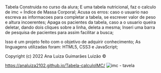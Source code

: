  Tabela Construida no curso da alura; 
 E uma tabela nutricional, faz o calculo de imc =   Índice de Massa Corporal;
 Acusa os erros: caso o usuario nao escreva as informacoes para completar a tabela, se escrever valor de peso e altura incoerentes;
 Apaga os pacientes da tabela, caso a o usuario queira deletar, dando dois cliques sobre a linha, deleta a mesma;
 Inseri uma barra de pesquisa de pacientes para assim facilitar a busca;


 Isso é um projeto feito com o objetivo de adquirir conhecimento;
 As linguagens utilizadas foram: HTML5, CSS3 e JavaScript;



Copyright (c) 2022 Ana Luiza Guimarães Luizão  ©


https://analuiza2102.github.io/Tabela-calculoIMC/
![imc - tavela](https://user-images.githubusercontent.com/103043108/223508761-0dec1a77-f54a-4df1-8b01-1b2504d8341c.png)

